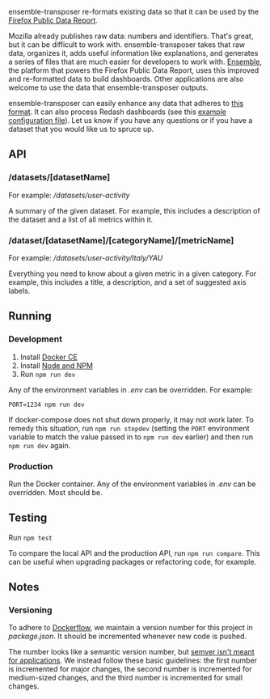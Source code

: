 ensemble-transposer re-formats existing data so that it can be used by the
[Firefox Public Data Report](https://data.firefox.com).

Mozilla already publishes raw data: numbers and identifiers. That's great, but
it can be difficult to work with. ensemble-transposer takes that raw data,
organizes it, adds useful information like explanations, and generates a series
of files that are much easier for developers to work with.
[Ensemble](https://github.com/mozilla/ensemble), the platform that powers the
Firefox Public Data Report, uses this improved and re-formatted data to build
dashboards. Other applications are also welcome to use the data that
ensemble-transposer outputs.

ensemble-transposer can easily enhance any data that adheres to [this
format](https://public-data.telemetry.mozilla.org/prod/usage_report_data/v1/master/fxhealth.json).
It can also process Redash dashboards (see this [example configuration
file](docs/example-redash-config.json)). Let us know if you have any questions
or if you have a dataset that you would like us to spruce up.

## API

### /datasets/[datasetName]

For example: */datasets/user-activity*

A summary of the given dataset. For example, this includes a description of the
dataset and a list of all metrics within it.

### /dataset/[datasetName]/[categoryName]/[metricName]

For example: */datasets/user-activity/Italy/YAU*

Everything you need to know about a given metric in a given category. For
example, this includes a title, a description, and a set of suggested axis
labels.

## Running

### Development

1. Install [Docker CE](https://docs.docker.com/install/)
2. Install [Node and NPM](https://nodejs.org/en/download/)
3. Run `npm run dev`

Any of the environment variables in *.env* can be overridden. For example:

`PORT=1234 npm run dev`

If docker-compose does not shut down properly, it may not work later. To remedy
this situation, run `npm run stopdev` (setting the `PORT` environment variable
to match the value passed in to `npm run dev` earlier) and then run `npm run
dev` again.

### Production

Run the Docker container. Any of the environment variables in *.env* can be
overridden. Most should be.

## Testing

Run `npm test`

To compare the local API and the production API, run `npm run compare`. This can
be useful when upgrading packages or refactoring code, for example.

## Notes

### Versioning

To adhere to [Dockerflow](https://github.com/mozilla-services/Dockerflow), we
maintain a version number for this project in *package.json*. It should be
incremented whenever new code is pushed.

The number looks like a semantic version number, but [semver isn't meant for
applications](https://softwareengineering.stackexchange.com/a/255201). We
instead follow these basic guidelines: the first number is incremented for major
changes, the second number is incremented for medium-sized changes, and the
third number is incremented for small changes.
